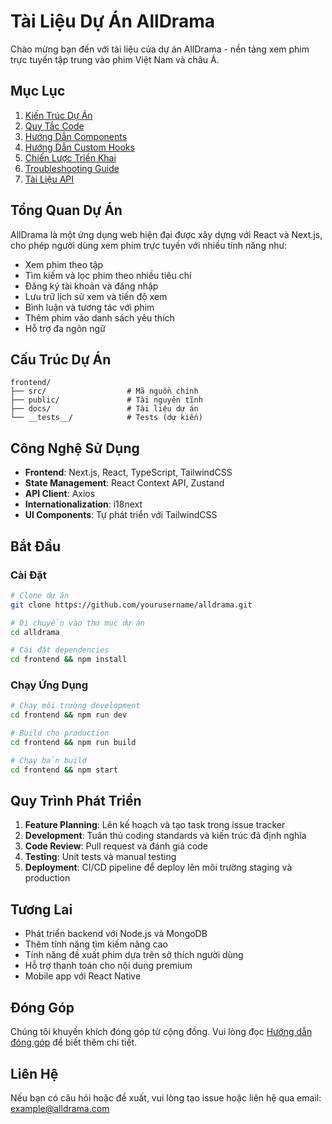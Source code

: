 # Tài Liệu Dự Án AllDrama

Chào mừng bạn đến với tài liệu của dự án AllDrama - nền tảng xem phim trực tuyến tập trung vào phim Việt Nam và châu Á.

## Mục Lục

1. [Kiến Trúc Dự Án](./architecture.md)
2. [Quy Tắc Code](./coding-guidelines.md)
3. [Hướng Dẫn Components](./components/README.md)
4. [Hướng Dẫn Custom Hooks](./components/hooks.md)
5. [Chiến Lược Triển Khai](./deployment.md)
6. [Troubleshooting Guide](./troubleshooting.md)
7. [Tài Liệu API](./api.md)

## Tổng Quan Dự Án

AllDrama là một ứng dụng web hiện đại được xây dựng với React và Next.js, cho phép người dùng xem phim trực tuyến với nhiều tính năng như:

- Xem phim theo tập
- Tìm kiếm và lọc phim theo nhiều tiêu chí
- Đăng ký tài khoản và đăng nhập
- Lưu trữ lịch sử xem và tiến độ xem
- Bình luận và tương tác với phim
- Thêm phim vào danh sách yêu thích
- Hỗ trợ đa ngôn ngữ

## Cấu Trúc Dự Án

```
frontend/
├── src/                  # Mã nguồn chính
├── public/               # Tài nguyên tĩnh
├── docs/                 # Tài liệu dự án
└── __tests__/            # Tests (dự kiến)
```

## Công Nghệ Sử Dụng

- **Frontend**: Next.js, React, TypeScript, TailwindCSS
- **State Management**: React Context API, Zustand
- **API Client**: Axios
- **Internationalization**: i18next
- **UI Components**: Tự phát triển với TailwindCSS

## Bắt Đầu

### Cài Đặt

```bash
# Clone dự án
git clone https://github.com/yourusername/alldrama.git

# Di chuyển vào thư mục dự án
cd alldrama

# Cài đặt dependencies
cd frontend && npm install
```

### Chạy Ứng Dụng

```bash
# Chạy môi trường development
cd frontend && npm run dev

# Build cho production
cd frontend && npm run build

# Chạy bản build
cd frontend && npm start
```

## Quy Trình Phát Triển

1. **Feature Planning**: Lên kế hoạch và tạo task trong issue tracker
2. **Development**: Tuân thủ coding standards và kiến trúc đã định nghĩa
3. **Code Review**: Pull request và đánh giá code
4. **Testing**: Unit tests và manual testing
5. **Deployment**: CI/CD pipeline để deploy lên môi trường staging và production

## Tương Lai

- Phát triển backend với Node.js và MongoDB
- Thêm tính năng tìm kiếm nâng cao
- Tính năng đề xuất phim dựa trên sở thích người dùng
- Hỗ trợ thanh toán cho nội dung premium
- Mobile app với React Native

## Đóng Góp

Chúng tôi khuyến khích đóng góp từ cộng đồng. Vui lòng đọc [Hướng dẫn đóng góp](./CONTRIBUTING.md) để biết thêm chi tiết.

## Liên Hệ

Nếu bạn có câu hỏi hoặc đề xuất, vui lòng tạo issue hoặc liên hệ qua email: example@alldrama.com
